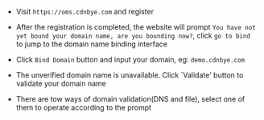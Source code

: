 
- Visit `https://oms.cdnbye.com` and register

- After the registration is completed, the website will prompt `You have not yet bound your domain name, are you bounding now?`, click `go to bind ` to jump to the domain name binding interface

- Click `Bind Domain` button and input your domain, eg: `demo.cdnbye.com`

- The unverified domain name is unavailable. Click `Validate' button to validate your domain name

- There are tow ways of domain validation(DNS and file), select one of them to operate according to the prompt